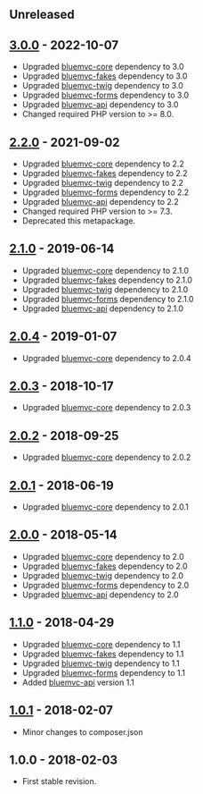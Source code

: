 ## Unreleased

## [3.0.0] - 2022-10-07
- Upgraded [bluemvc-core](https://github.com/themichaelhall/bluemvc-core) dependency to 3.0
- Upgraded [bluemvc-fakes](https://github.com/themichaelhall/bluemvc-fakes) dependency to 3.0
- Upgraded [bluemvc-twig](https://github.com/themichaelhall/bluemvc-twig) dependency to 3.0
- Upgraded [bluemvc-forms](https://github.com/themichaelhall/bluemvc-forms) dependency to 3.0
- Upgraded [bluemvc-api](https://github.com/themichaelhall/bluemvc-api) dependency to 3.0
- Changed required PHP version to >= 8.0.

## [2.2.0] - 2021-09-02
- Upgraded [bluemvc-core](https://github.com/themichaelhall/bluemvc-core) dependency to 2.2
- Upgraded [bluemvc-fakes](https://github.com/themichaelhall/bluemvc-fakes) dependency to 2.2
- Upgraded [bluemvc-twig](https://github.com/themichaelhall/bluemvc-twig) dependency to 2.2
- Upgraded [bluemvc-forms](https://github.com/themichaelhall/bluemvc-forms) dependency to 2.2
- Upgraded [bluemvc-api](https://github.com/themichaelhall/bluemvc-api) dependency to 2.2
- Changed required PHP version to >= 7.3.
- Deprecated this metapackage.

## [2.1.0] - 2019-06-14
- Upgraded [bluemvc-core](https://github.com/themichaelhall/bluemvc-core) dependency to 2.1.0
- Upgraded [bluemvc-fakes](https://github.com/themichaelhall/bluemvc-fakes) dependency to 2.1.0
- Upgraded [bluemvc-twig](https://github.com/themichaelhall/bluemvc-twig) dependency to 2.1.0
- Upgraded [bluemvc-forms](https://github.com/themichaelhall/bluemvc-forms) dependency to 2.1.0
- Upgraded [bluemvc-api](https://github.com/themichaelhall/bluemvc-api) dependency to 2.1.0

## [2.0.4] - 2019-01-07
- Upgraded [bluemvc-core](https://github.com/themichaelhall/bluemvc-core) dependency to 2.0.4

## [2.0.3] - 2018-10-17
- Upgraded [bluemvc-core](https://github.com/themichaelhall/bluemvc-core) dependency to 2.0.3

## [2.0.2] - 2018-09-25
- Upgraded [bluemvc-core](https://github.com/themichaelhall/bluemvc-core) dependency to 2.0.2

## [2.0.1] - 2018-06-19
- Upgraded [bluemvc-core](https://github.com/themichaelhall/bluemvc-core) dependency to 2.0.1

## [2.0.0] - 2018-05-14
- Upgraded [bluemvc-core](https://github.com/themichaelhall/bluemvc-core) dependency to 2.0
- Upgraded [bluemvc-fakes](https://github.com/themichaelhall/bluemvc-fakes) dependency to 2.0
- Upgraded [bluemvc-twig](https://github.com/themichaelhall/bluemvc-twig) dependency to 2.0
- Upgraded [bluemvc-forms](https://github.com/themichaelhall/bluemvc-forms) dependency to 2.0
- Upgraded [bluemvc-api](https://github.com/themichaelhall/bluemvc-api) dependency to 2.0

## [1.1.0] - 2018-04-29
- Upgraded [bluemvc-core](https://github.com/themichaelhall/bluemvc-core) dependency to 1.1
- Upgraded [bluemvc-fakes](https://github.com/themichaelhall/bluemvc-fakes) dependency to 1.1
- Upgraded [bluemvc-twig](https://github.com/themichaelhall/bluemvc-twig) dependency to 1.1
- Upgraded [bluemvc-forms](https://github.com/themichaelhall/bluemvc-forms) dependency to 1.1
- Added [bluemvc-api](https://github.com/themichaelhall/bluemvc-api) version 1.1

## [1.0.1] - 2018-02-07
- Minor changes to composer.json

## 1.0.0 - 2018-02-03
- First stable revision.

[3.0.0]: https://github.com/themichaelhall/bluemvc/compare/v2.2.0...v3.0.0
[2.2.0]: https://github.com/themichaelhall/bluemvc/compare/v2.1.0...v2.2.0
[2.1.0]: https://github.com/themichaelhall/bluemvc/compare/v2.0.4...v2.1.0
[2.0.4]: https://github.com/themichaelhall/bluemvc/compare/v2.0.3...v2.0.4
[2.0.3]: https://github.com/themichaelhall/bluemvc/compare/v2.0.2...v2.0.3
[2.0.2]: https://github.com/themichaelhall/bluemvc/compare/v2.0.1...v2.0.2
[2.0.1]: https://github.com/themichaelhall/bluemvc/compare/v2.0.0...v2.0.1
[2.0.0]: https://github.com/themichaelhall/bluemvc/compare/v1.1.0...v2.0.0
[1.1.0]: https://github.com/themichaelhall/bluemvc/compare/v1.0.1...v1.1.0
[1.0.1]: https://github.com/themichaelhall/bluemvc/compare/v1.0.0...v1.0.1

